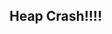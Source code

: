 ## Heap Crash!!!!

<canvas id="canvas"></canvas>


<script>
import { ReGL } from "https://lively-kernel.org/lively4/BP2019RH1/prototypes/Covid19-Kenya/npm-modules/regl-point-wrapper.js"
let divCanvas = lively.query(this, "#canvas")
var context = divCanvas.getContext("webgl") 
var regl = new ReGL(context)

let dummyPoints = []

for (var i = 0; i < 2700; i++) {
  dummyPoints.push({themes: ["a", "b", "c", "d", "u", "Dugehoerstdochmitdazu"]})
}

regl.regl.frame(({time}) => {
  if (!lively.isInBody(divCanvas)) return 
  drawPointsWithNewCoordinates(dummyPoints)
})
  

const drawPointsWithNewCoordinates = (points) => {
  
    points.forEach(point => {
      for (var i = 0; i < point.themes.length; i++) {
        
      }
      
    })
  
}


</script>